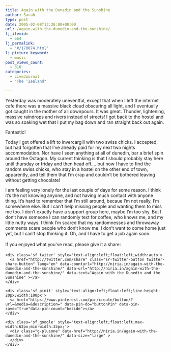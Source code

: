```yaml
---
title: Again with the Dunedin and the Sunshine
author: Sarah
type: post
date: 2005-02-08T13:26:00+00:00
url: /again-with-the-dunedin-and-the-sunshine/
lj_itemid:
  - 664
lj_permalink:
  - '#/170074.html'
lj_picture_keyword:
  - music
post_views_count:
  - 310
categories:
  - LiveJournal
  - "The 'Zealand"

---
```

<div id="fb-root">
</div>

Yesterday was moderately uneventful, except that when I left the internet cafe there was a massive black cloud obscuring all light, and I eventually got caught in the mother of all downpours. It was great. Thunder, lightening, massive raindrops and rivers instead of streets! I got back to the hostel and was so soaking wet that I put my bag down and ran straight back out again.
  
Fantastic!

Today I got offered a lift to invercargill with two swiss chicks. I accepted, but had forgotten that I&#8217;ve already paid for my next two nights accommodation. Nor have I seen anything at all of dunedin, bar a brief spin around the Octagon. My current thinking is that I should probably stay here until thursday or friday and then head off&#8230;. but now I have to find the random swiss chicks, who stay in a hostel on the other end of town, apparently, and tell them that I&#8217;m crap and couldn&#8217;t be bothered leaving without getting chocolate!

I am feeling very lonely for the last couple of days for some reason. I think it&#8217;s the not knowing anyone, and not having much contact with anyone thing. It&#8217;s hard to remember that I&#8217;m still around, becaue I&#8217;m not really, I&#8217;m somewhere else. But I can&#8217;t help missing people and wanting them to miss me too. I don&#8217;t exactly have a support group here, maybe I&#8217;m too shy. But I don&#8217;t have someone I can randomly text for coffee, who knows me, and my little nutty ways. I think I&#8217;m scared that my randomnesses and throwaway comments scare people who don&#8217;t know me. I don&#8217;t want to come home just yet, but I can&#8217;t stop thinking it. Oh, and I have to get a job again soon.

<div class='sfsi_Sicons' style='width: 100%; display: inline-block; vertical-align: middle; text-align:left'>
  <div style='margin:0px 8px 0px 0px; line-height: 24px'>
    <span>If you enjoyed what you've read, please give it a share:</span>
  </div>
  
  <div class='sfsi_socialwpr'>
    <div class='sf_fb' style='text-align:left;width:125px'>
      <div class="fb-like" href="http://niria.in/again-with-the-dunedin-and-the-sunshine/" width="180" send="false" showfaces="false"  action="like" data-share="true"data-layout="button_count" >
      </div>
    </div>
    
    <div class='sf_twiter' style='text-align:left;float:left;width:auto'>
      <a href="http://twitter.com/share" class="sr-twitter-button twitter-share-button" lang="en" data-counturl="http://niria.in/again-with-the-dunedin-and-the-sunshine/" data-url="http://niria.in/again-with-the-dunedin-and-the-sunshine/" data-text="Again with the Dunedin and the Sunshine" ></a>
    </div>
    
    <div class='sf_pinit' style='text-align:left;float:left;line-height: 20px;width:100px'>
      <a href="https://www.pinterest.com/pin/create/button/?url=&media=&description=" data-pin-do="buttonPin" data-pin-save="true"data-pin-count="beside"></a>
    </div>
    
    <div class='sf_google' style='text-align:left;float:left;max-width:62px;min-width:35px;'>
      <div class="g-plusone" data-href="http://niria.in/again-with-the-dunedin-and-the-sunshine/" data-size="large" >
      </div>
    </div>
  </div>
</div>